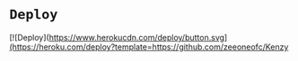 # `Deploy`
[![Deploy](https://www.herokucdn.com/deploy/button.svg](https://heroku.com/deploy?template=https://github.com/zeeoneofc/Kenzy
